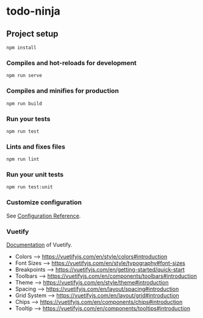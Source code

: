 # todo-ninja

## Project setup
```
npm install
```

### Compiles and hot-reloads for development
```
npm run serve
```

### Compiles and minifies for production
```
npm run build
```

### Run your tests
```
npm run test
```

### Lints and fixes files
```
npm run lint
```

### Run your unit tests
```
npm run test:unit
```

### Customize configuration
See [Configuration Reference](https://cli.vuejs.org/config/).

### Vuetify

[Documentation](https://vuetifyjs.com/en/getting-started/quick-start) of Vuetify.

* Colors --> https://vuetifyjs.com/en/style/colors#introduction
* Font Sizes --> https://vuetifyjs.com/en/style/typography#font-sizes
* Breakpoints --> https://vuetifyjs.com/en/getting-started/quick-start
* Toolbars --> https://vuetifyjs.com/en/components/toolbars#introduction
* Theme --> https://vuetifyjs.com/en/style/theme#introduction
* Spacing --> https://vuetifyjs.com/en/layout/spacing#introduction
* Grid System --> https://vuetifyjs.com/en/layout/grid#introduction
* Chips --> https://vuetifyjs.com/en/components/chips#introduction
* Tooltip --> https://vuetifyjs.com/en/components/tooltips#introduction